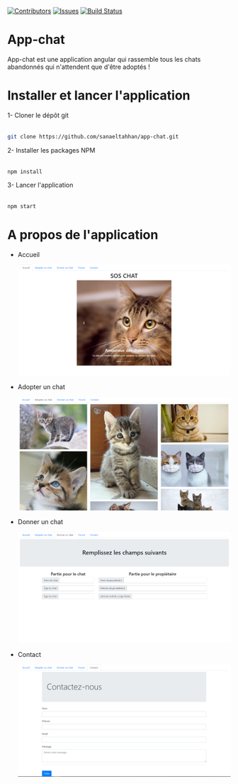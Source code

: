 [![Contributors][contributors-shield]][contributors-url] [![Issues][issues-shield]][issues-url] [![Build Status](https://travis-ci.org/sanaeltahhan/app-chat.svg?branch=master)](https://travis-ci.org/sanaeltahhan/app-chat)

# App-chat

App-chat est une application angular qui rassemble tous les chats abandonnés qui n'attendent que d'être adoptés !



# Installer et lancer l'application



1- Cloner le dépôt git

```sh

git clone https://github.com/sanaeltahhan/app-chat.git

```



2- Installer les packages NPM

```sh

npm install

```



3- Lancer l'application

```sh

npm start

```



# A propos de l'application



* Accueil


  ![accueil](app-chat_screenshots/accueil_app-chat.png)

* Adopter un chat

  ![Adopter un chat](app-chat_screenshots/adopter_un_chat_app-chat.png)



* Donner un chat

  ![Donner un chat](app-chat_screenshots/donner_un_chat_app-chat.png)

* Contact

  ![contact](app-chat_screenshots/contact_app-chat.png)



<!-- Markdown links & images -->

[contributors-shield]: https://img.shields.io/github/contributors/sanaeltahhan/app-chat.svg?style=flat-square
[contributors-url]: https://github.com/sanaeltahhan/app-chat/graphs/contributors
[issues-url]: https://github.com/sanaeltahhan/app-chat/issues
[issues-shield]: https://img.shields.io/github/issues/sanaeltahhan/app-chat.svg?style=flat-square
[ accueil-photo ]: app-chat_screenshots/accueil_app-chat.png

